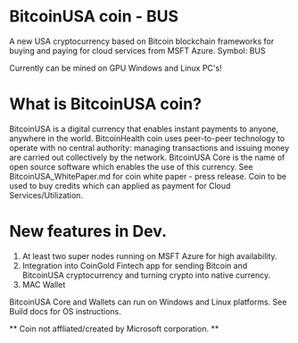 # BitcoinUSA coin - BUS
A new USA cryptocurrency based on Bitcoin blockchain frameworks for buying and paying for cloud services from MSFT Azure. Symbol: BUS

Currently can be mined on GPU Windows and Linux PC's!

# What is BitcoinUSA coin?

BitcoinUSA is a digital currency that enables instant payments to anyone, anywhere in the world. BitcoinHealth coin uses peer-to-peer technology to operate with no central authority: managing transactions and issuing money are carried out collectively by the network. BitcoinUSA Core is the name of open source software which enables the use of this currency.
See BitcoinUSA_WhitePaper.md for coin white paper - press release.  Coin to be used to buy credits which can applied as payment for Cloud Services/Utilization.



# New features in Dev.

1.  At least two super nodes running on MSFT Azure for high availability.
2.  Integration into CoinGold Fintech app for sending Bitcoin and BitcoinUSA cryptocurrency and turning crypto into native currency.
3.  MAC Wallet

BitcoinUSA Core and Wallets can run on Windows and Linux platforms. See Build docs for OS instructions.

** Coin not affliated/created by Microsoft corporation. **


